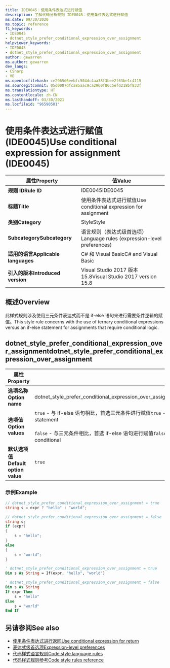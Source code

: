 ```yaml
---
title: IDE0045：使用条件表达式进行赋值
description: 了解代码分析规则 IDE0045：使用条件表达式进行赋值
ms.date: 09/30/2020
ms.topic: reference
f1_keywords:
- IDE0045
- dotnet_style_prefer_conditional_expression_over_assignment
helpviewer_keywords:
- IDE0045
- dotnet_style_prefer_conditional_expression_over_assignment
author: gewarren
ms.author: gewarren
dev_langs:
- CSharp
- VB
ms.openlocfilehash: ce2965d6eebfc504dc4aa38f3bee2f63be1c4115
ms.sourcegitcommit: 05d0087dfca85aac9ca2960f86c5efd218bf833f
ms.translationtype: HT
ms.contentlocale: zh-CN
ms.lasthandoff: 03/30/2021
ms.locfileid: "96590501"
---
```

# <a name="use-conditional-expression-for-assignment-ide0045"></a><span data-ttu-id="0833d-103">使用条件表达式进行赋值 (IDE0045)</span><span class="sxs-lookup"><span data-stu-id="0833d-103">Use conditional expression for assignment (IDE0045)</span></span>

|<span data-ttu-id="0833d-104">属性</span><span class="sxs-lookup"><span data-stu-id="0833d-104">Property</span></span>|<span data-ttu-id="0833d-105">值</span><span class="sxs-lookup"><span data-stu-id="0833d-105">Value</span></span>|
|-|-|
| <span data-ttu-id="0833d-106">**规则 ID**</span><span class="sxs-lookup"><span data-stu-id="0833d-106">**Rule ID**</span></span> | <span data-ttu-id="0833d-107">IDE0045</span><span class="sxs-lookup"><span data-stu-id="0833d-107">IDE0045</span></span> |
| <span data-ttu-id="0833d-108">**标题**</span><span class="sxs-lookup"><span data-stu-id="0833d-108">**Title**</span></span> | <span data-ttu-id="0833d-109">使用条件表达式进行赋值</span><span class="sxs-lookup"><span data-stu-id="0833d-109">Use conditional expression for assignment</span></span> |
| <span data-ttu-id="0833d-110">**类别**</span><span class="sxs-lookup"><span data-stu-id="0833d-110">**Category**</span></span> | <span data-ttu-id="0833d-111">Style</span><span class="sxs-lookup"><span data-stu-id="0833d-111">Style</span></span> |
| <span data-ttu-id="0833d-112">**Subcategory**</span><span class="sxs-lookup"><span data-stu-id="0833d-112">**Subcategory**</span></span> | <span data-ttu-id="0833d-113">语言规则（表达式级首选项）</span><span class="sxs-lookup"><span data-stu-id="0833d-113">Language rules (expression-level preferences)</span></span> |
| <span data-ttu-id="0833d-114">**适用的语言**</span><span class="sxs-lookup"><span data-stu-id="0833d-114">**Applicable languages**</span></span> | <span data-ttu-id="0833d-115">C# 和 Visual Basic</span><span class="sxs-lookup"><span data-stu-id="0833d-115">C# and Visual Basic</span></span> |
| <span data-ttu-id="0833d-116">**引入的版本**</span><span class="sxs-lookup"><span data-stu-id="0833d-116">**Introduced version**</span></span> | <span data-ttu-id="0833d-117">Visual Studio 2017 版本 15.8</span><span class="sxs-lookup"><span data-stu-id="0833d-117">Visual Studio 2017 version 15.8</span></span> |

## <a name="overview"></a><span data-ttu-id="0833d-118">概述</span><span class="sxs-lookup"><span data-stu-id="0833d-118">Overview</span></span>

<span data-ttu-id="0833d-119">此样式规则涉及使用三元条件表达式而不是 if-else 语句来进行需要条件逻辑的赋值。</span><span class="sxs-lookup"><span data-stu-id="0833d-119">This style rule concerns with the use of ternary conditional expressions versus an if-else statement for assignments that require conditional logic.</span></span>

## <a name="dotnet_style_prefer_conditional_expression_over_assignment"></a><span data-ttu-id="0833d-120">dotnet_style_prefer_conditional_expression_over_assignment</span><span class="sxs-lookup"><span data-stu-id="0833d-120">dotnet_style_prefer_conditional_expression_over_assignment</span></span>

|<span data-ttu-id="0833d-121">属性</span><span class="sxs-lookup"><span data-stu-id="0833d-121">Property</span></span>|<span data-ttu-id="0833d-122">值</span><span class="sxs-lookup"><span data-stu-id="0833d-122">Value</span></span>|
|-|-|
| <span data-ttu-id="0833d-123">**选项名称**</span><span class="sxs-lookup"><span data-stu-id="0833d-123">**Option name**</span></span> | <span data-ttu-id="0833d-124">dotnet_style_prefer_conditional_expression_over_assignment</span><span class="sxs-lookup"><span data-stu-id="0833d-124">dotnet_style_prefer_conditional_expression_over_assignment</span></span>
| <span data-ttu-id="0833d-125">**选项值**</span><span class="sxs-lookup"><span data-stu-id="0833d-125">**Option values**</span></span> | <span data-ttu-id="0833d-126">`true` - 与 if-else 语句相比，首选三元条件进行赋值</span><span class="sxs-lookup"><span data-stu-id="0833d-126">`true` - Prefer assignments with a ternary conditional over an if-else statement</span></span><br /><br /><span data-ttu-id="0833d-127">`false` - 与三元条件相比，首选 if-else 语句进行赋值</span><span class="sxs-lookup"><span data-stu-id="0833d-127">`false` - Prefer assignments with an if-else statement over a ternary conditional</span></span> |
| <span data-ttu-id="0833d-128">**默认选项值**</span><span class="sxs-lookup"><span data-stu-id="0833d-128">**Default option value**</span></span> | `true` |

### <a name="example"></a><span data-ttu-id="0833d-129">示例</span><span class="sxs-lookup"><span data-stu-id="0833d-129">Example</span></span>

```csharp
// dotnet_style_prefer_conditional_expression_over_assignment = true
string s = expr ? "hello" : "world";

// dotnet_style_prefer_conditional_expression_over_assignment = false
string s;
if (expr)
{
    s = "hello";
}
else
{
    s = "world";
}
```

```vb
' dotnet_style_prefer_conditional_expression_over_assignment = true
Dim s As String = If(expr, "hello", "world")

' dotnet_style_prefer_conditional_expression_over_assignment = false
Dim s As String
If expr Then
    s = "hello"
Else
    s = "world"
End If
```

## <a name="see-also"></a><span data-ttu-id="0833d-130">另请参阅</span><span class="sxs-lookup"><span data-stu-id="0833d-130">See also</span></span>

- [<span data-ttu-id="0833d-131">使用条件表达式进行返回</span><span class="sxs-lookup"><span data-stu-id="0833d-131">Use conditional expression for return</span></span>](ide0046.md)
- [<span data-ttu-id="0833d-132">表达式级首选项</span><span class="sxs-lookup"><span data-stu-id="0833d-132">Expression-level preferences</span></span>](expression-level-preferences.md)
- [<span data-ttu-id="0833d-133">代码样式语言规则</span><span class="sxs-lookup"><span data-stu-id="0833d-133">Code style language rules</span></span>](language-rules.md)
- [<span data-ttu-id="0833d-134">代码样式规则参考</span><span class="sxs-lookup"><span data-stu-id="0833d-134">Code style rules reference</span></span>](index.md)
